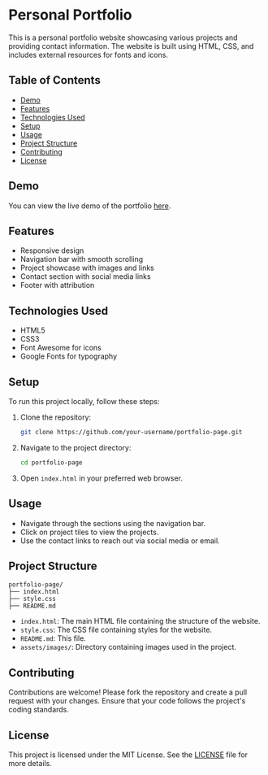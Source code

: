 # Personal Portfolio

This is a personal portfolio website showcasing various projects and providing contact information. The website is built using HTML, CSS, and includes external resources for fonts and icons.

## Table of Contents

- [Demo](#demo)
- [Features](#features)
- [Technologies Used](#technologies-used)
- [Setup](#setup)
- [Usage](#usage)
- [Project Structure](#project-structure)
- [Contributing](#contributing)
- [License](#license)

## Demo

You can view the live demo of the portfolio [here](#).

## Features

- Responsive design
- Navigation bar with smooth scrolling
- Project showcase with images and links
- Contact section with social media links
- Footer with attribution

## Technologies Used

- HTML5
- CSS3
- Font Awesome for icons
- Google Fonts for typography

## Setup

To run this project locally, follow these steps:

1. Clone the repository:
    ```bash
    git clone https://github.com/your-username/portfolio-page.git
    ```
2. Navigate to the project directory:
    ```bash
    cd portfolio-page
    ```
3. Open `index.html` in your preferred web browser.

## Usage

- Navigate through the sections using the navigation bar.
- Click on project tiles to view the projects.
- Use the contact links to reach out via social media or email.

## Project Structure

```
portfolio-page/
├── index.html
├── style.css
├── README.md
```

- `index.html`: The main HTML file containing the structure of the website.
- `style.css`: The CSS file containing styles for the website.
- `README.md`: This file.
- `assets/images/`: Directory containing images used in the project.

## Contributing

Contributions are welcome! Please fork the repository and create a pull request with your changes. Ensure that your code follows the project's coding standards.

## License

This project is licensed under the MIT License. See the [LICENSE](LICENSE) file for more details.
